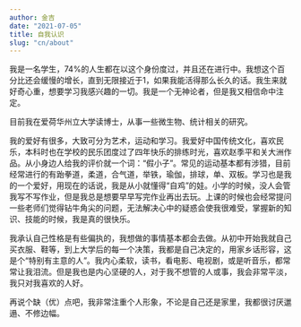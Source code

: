 ```yaml
---
author: 金吉
date: "2021-07-05"
title: 自我认识
slug: "cn/about"
---
```


我是一名学生，74%的人生都在以这个身份度过，并且还在进行中。我想这个百分比还会缓慢的增长，直到无限接近于1，如果我能活得那么长久的话。我生来就好奇心重，想要学习我感兴趣的一切。我是一个无神论者，但是我又相信命中注定。

目前我在爱荷华州立大学读博士，从事一些微生物、统计相关的研究。

我的爱好有很多，大致可分为艺术，运动和学习。我爱好中国传统文化，喜欢民乐，本科时也在学校的民乐团度过了四年快乐的排练时光，喜欢赵季平和关大洲作品。从小身边人给我的评价就一个词：“假小子”。常见的运动基本都有涉猎，目前经常进行的有跆拳道，柔道，合气道，举铁，瑜伽，排球，单、双板。学习也是我的一个爱好，用现在的话说，我是从小就懂得“自鸡”的娃。小学的时候，没人会管我写不写作业，但是我总是想要早早写完作业再出去玩。上课的时候也会经常提问一些老师们觉得钻牛角尖的问题，无法解决心中的疑惑会使我很难受，掌握新的知识、技能的时候，我是真的很快乐。

我承认自己性格是有些偏执的，我想做的事情基本都会去做。从初中开始我就自己买衣服、鞋等，到上大学后的每一个决策，我都是自己决定的，用家乡话形容，这是个“特别有主意的人”。我内心柔软，读书，看电影、电视剧，或是听音乐，都常常让我泪流。但是我也是内心坚硬的人，对于我不想管的人或事，我会非常平淡，我只对我喜欢的人好。

再说个缺（优）点吧，我非常注重个人形象，不论是自己还是家里，我都很讨厌邋遢、不修边幅。

